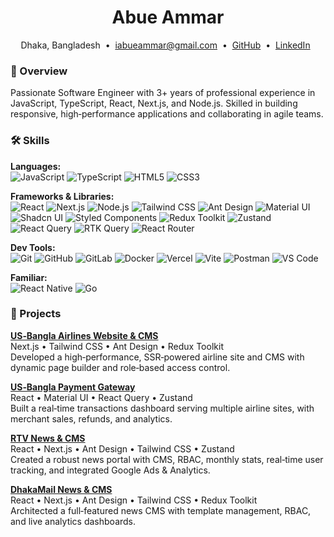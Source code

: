 <h1 align="center">Abue Ammar</h1>
<p align="center">
  Dhaka, Bangladesh &nbsp;•&nbsp;
  <a href="mailto:iabueammar@gmail.com">iabueammar@gmail.com</a> &nbsp;•&nbsp;
  <a href="https://github.com/abue-ammar">GitHub</a> &nbsp;•&nbsp;
  <a href="https://linkedin.com/in/abue-ammar">LinkedIn</a> &nbsp;
</p>


### 👋 Overview

Passionate Software Engineer with 3+ years of professional experience in JavaScript, TypeScript, React, Next.js, and Node.js. Skilled in building responsive, high‑performance applications and collaborating in agile teams.


### 🛠️ Skills

**Languages:**  
![JavaScript](https://img.shields.io/badge/-JavaScript-F7DF1E?logo=javascript&logoColor=000) ![TypeScript](https://img.shields.io/badge/-TypeScript-3178C6?logo=typescript&logoColor=fff) ![HTML5](https://img.shields.io/badge/-HTML5-E34F26?logo=html5&logoColor=fff) ![CSS3](https://img.shields.io/badge/-CSS3-1572B6?logo=css3&logoColor=fff)

**Frameworks & Libraries:**  
![React](https://img.shields.io/badge/-React-20232A?logo=react&logoColor=61DAFB) ![Next.js](https://img.shields.io/badge/-Next.js-000000?logo=next.js&logoColor=fff) ![Node.js](https://img.shields.io/badge/-Node.js-339933?logo=node.js&logoColor=fff) ![Tailwind CSS](https://img.shields.io/badge/-Tailwind_CSS-38B2AC?logo=tailwind-css&logoColor=fff) ![Ant Design](https://img.shields.io/badge/-AntD-0170FE?logo=ant-design&logoColor=fff) ![Material UI](https://img.shields.io/badge/-Material_UI-0081CB?logo=mui&logoColor=fff) ![Shadcn UI](https://img.shields.io/badge/-Shadcn_UI-EC4899?logo=shadcn&logoColor=fff) ![Styled Components](https://img.shields.io/badge/-Styled_Components-DB7093?logo=styled-components&logoColor=fff) ![Redux Toolkit](https://img.shields.io/badge/-Redux_Toolkit-764ABC?logo=redux&logoColor=fff) ![Zustand](https://img.shields.io/badge/-Zustand-000000?logo=zustand&logoColor=fff) ![React Query](https://img.shields.io/badge/-React_Query-FF4154?logo=react-query&logoColor=fff) ![RTK Query](https://img.shields.io/badge/-RTK_Query-764ABC?logo=redux&logoColor=fff) ![React Router](https://img.shields.io/badge/-React_Router-CA4245?logo=react-router&logoColor=fff)

**Dev Tools:**  
![Git](https://img.shields.io/badge/-Git-F05032?logo=git&logoColor=fff) ![GitHub](https://img.shields.io/badge/-GitHub-181717?logo=github&logoColor=fff) ![GitLab](https://img.shields.io/badge/-GitLab-FC6D26?logo=gitlab&logoColor=fff) ![Docker](https://img.shields.io/badge/-Docker-2496ED?logo=docker&logoColor=fff) ![Vercel](https://img.shields.io/badge/-Vercel-000000?logo=vercel&logoColor=fff) ![Vite](https://img.shields.io/badge/-Vite-646CFF?logo=vite&logoColor=fff) ![Postman](https://img.shields.io/badge/-Postman-FF6C37?logo=postman&logoColor=fff) ![VS Code](https://img.shields.io/badge/-VS_Code-007ACC?logo=visual-studio-code&logoColor=fff)

**Familiar:**  
![React Native](https://img.shields.io/badge/-React_Native-20232A?logo=react&logoColor=61DAFB) ![Go](https://img.shields.io/badge/-Go-00ADD8?logo=go&logoColor=fff)


### 🚀 Projects

**[US‑Bangla Airlines Website & CMS](https://usbair.com)**  
Next.js • Tailwind CSS • Ant Design • Redux Toolkit  
Developed a high‑performance, SSR‑powered airline site and CMS with dynamic page builder and role‑based access control.

**[US‑Bangla Payment Gateway](#)**  
React • Material UI • React Query • Zustand  
Built a real‑time transactions dashboard serving multiple airline sites, with merchant sales, refunds, and analytics.

**[RTV News & CMS](https://www.rtvonline.com)**  
React • Next.js • Ant Design • Tailwind CSS • Zustand  
Created a robust news portal with CMS, RBAC, monthly stats, real‑time user tracking, and integrated Google Ads & Analytics.

**[DhakaMail News & CMS](https://dhakamail.com)**  
React • Next.js • Ant Design • Tailwind CSS • Redux Toolkit  
Architected a full‑featured news CMS with template management, RBAC, and live analytics dashboards.
